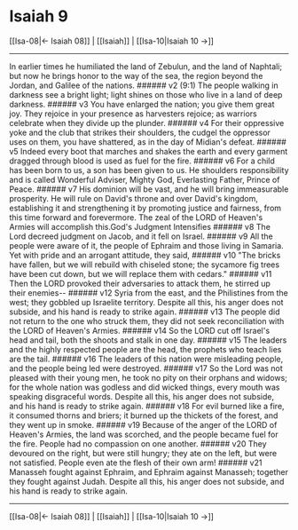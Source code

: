 # Isaiah 9

[[Isa-08|← Isaiah 08]] | [[Isaiah]] | [[Isa-10|Isaiah 10 →]]
***

In earlier times he humiliated the land of Zebulun, and the land of Naphtali; but now he brings honor to the way of the sea, the region beyond the Jordan, and Galilee of the nations. ###### v2 (9:1) The people walking in darkness see a bright light; light shines on those who live in a land of deep darkness. ###### v3 You have enlarged the nation; you give them great joy. They rejoice in your presence as harvesters rejoice; as warriors celebrate when they divide up the plunder. ###### v4 For their oppressive yoke and the club that strikes their shoulders, the cudgel the oppressor uses on them, you have shattered, as in the day of Midian's defeat. ###### v5 Indeed every boot that marches and shakes the earth and every garment dragged through blood is used as fuel for the fire. ###### v6 For a child has been born to us, a son has been given to us. He shoulders responsibility and is called Wonderful Adviser, Mighty God, Everlasting Father, Prince of Peace. ###### v7 His dominion will be vast, and he will bring immeasurable prosperity. He will rule on David's throne and over David's kingdom, establishing it and strengthening it by promoting justice and fairness, from this time forward and forevermore. The zeal of the LORD of Heaven's Armies will accomplish this.God's Judgment Intensifies ###### v8 The Lord decreed judgment on Jacob, and it fell on Israel. ###### v9 All the people were aware of it, the people of Ephraim and those living in Samaria. Yet with pride and an arrogant attitude, they said, ###### v10 "The bricks have fallen, but we will rebuild with chiseled stone; the sycamore fig trees have been cut down, but we will replace them with cedars." ###### v11 Then the LORD provoked their adversaries to attack them, he stirred up their enemies-- ###### v12 Syria from the east, and the Philistines from the west; they gobbled up Israelite territory. Despite all this, his anger does not subside, and his hand is ready to strike again. ###### v13 The people did not return to the one who struck them, they did not seek reconciliation with the LORD of Heaven's Armies. ###### v14 So the LORD cut off Israel's head and tail, both the shoots and stalk in one day. ###### v15 The leaders and the highly respected people are the head, the prophets who teach lies are the tail. ###### v16 The leaders of this nation were misleading people, and the people being led were destroyed. ###### v17 So the Lord was not pleased with their young men, he took no pity on their orphans and widows; for the whole nation was godless and did wicked things, every mouth was speaking disgraceful words. Despite all this, his anger does not subside, and his hand is ready to strike again. ###### v18 For evil burned like a fire, it consumed thorns and briers; it burned up the thickets of the forest, and they went up in smoke. ###### v19 Because of the anger of the LORD of Heaven's Armies, the land was scorched, and the people became fuel for the fire. People had no compassion on one another. ###### v20 They devoured on the right, but were still hungry; they ate on the left, but were not satisfied. People even ate the flesh of their own arm! ###### v21 Manasseh fought against Ephraim, and Ephraim against Manasseh; together they fought against Judah. Despite all this, his anger does not subside, and his hand is ready to strike again.

***
[[Isa-08|← Isaiah 08]] | [[Isaiah]] | [[Isa-10|Isaiah 10 →]]
